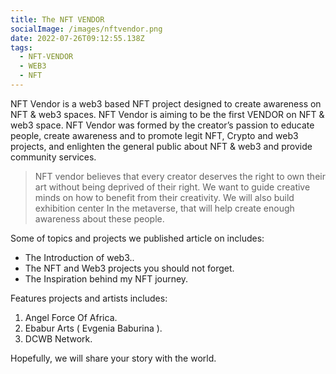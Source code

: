 ```yaml
---
title: The NFT VENDOR
socialImage: /images/nftvendor.png
date: 2022-07-26T09:12:55.138Z
tags:
  - NFT-VENDOR
  - WEB3
  - NFT
---
```

<!--StartFragment-->

NFT Vendor is a web3 based NFT project designed to create awareness on NFT & web3 spaces. NFT Vendor is aiming to be the first VENDOR on NFT & web3 space. NFT Vendor was formed by the creator’s passion to educate people, create awareness and to promote legit NFT, Crypto and web3 projects, and enlighten the general public about NFT & web3 and provide community services.

<!--EndFragment-->



<!--StartFragment-->

> NFT vendor believes that every creator deserves the right to own their art without being deprived of their right. We want to guide creative minds on how to benefit from their creativity. We will also build exhibition center In the metaverse, that will help create enough awareness about these people.

<!--EndFragment-->

Some of topics and projects we published article on includes:

* The Introduction of web3..
* The NFT and Web3 projects you should not forget.
* The Inspiration behind my NFT journey.

Features projects and artists includes:

1. Angel Force Of Africa.
2. Ebabur Arts ( Evgenia Baburina ).
3. DCWB Network.

Hopefully, we will share your story with the world.